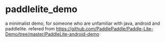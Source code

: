 # paddlelite_demo
a minimalist demo, for someone who are unfamiliar with java, android and paddlelite.
refered from https://github.com/PaddlePaddle/Paddle-Lite-Demo/tree/master/PaddleLite-android-demo

